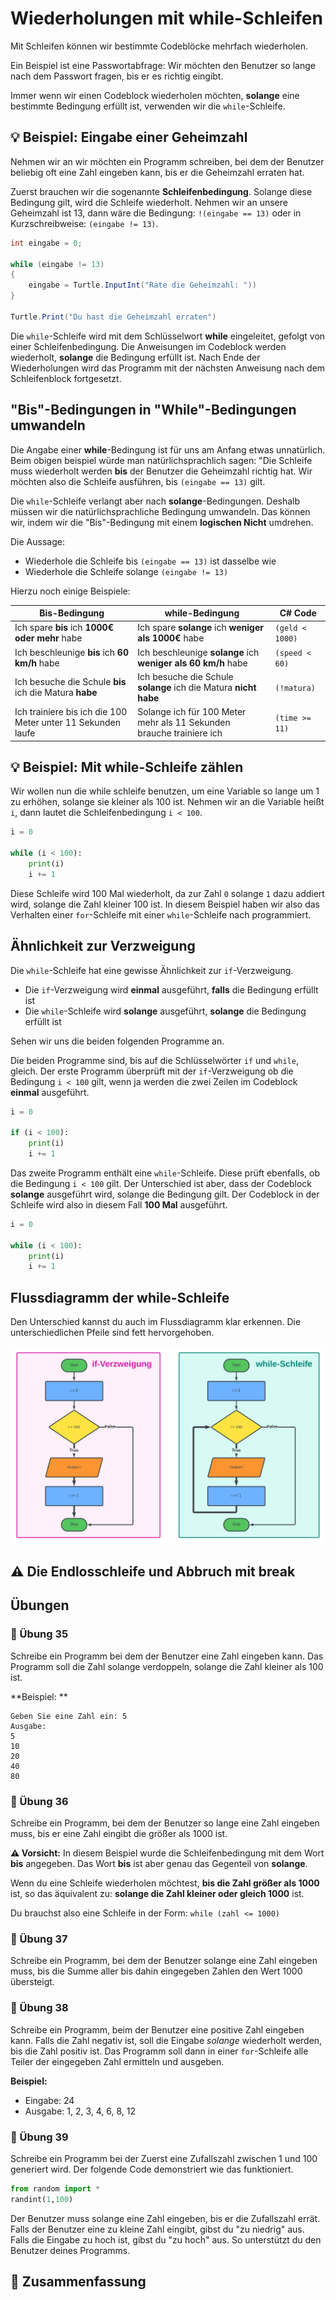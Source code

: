 # Wiederholungen mit while-Schleifen

Mit Schleifen können wir bestimmte Codeblöcke mehrfach wiederholen.

Ein Beispiel ist eine Passwortabfrage:
Wir möchten den Benutzer so lange nach dem Passwort fragen, bis er es richtig eingibt.

Immer wenn wir einen Codeblock wiederholen möchten, 
**solange** eine bestimmte Bedingung erfüllt ist, verwenden wir die `while`-Schleife.

## 💡 Beispiel: Eingabe einer Geheimzahl

Nehmen wir an wir möchten ein Programm schreiben,
bei dem der Benutzer beliebig oft eine Zahl eingeben kann,
bis er die Geheimzahl erraten hat.

Zuerst brauchen wir die sogenannte **Schleifenbedingung**.
Solange diese Bedingung gilt, wird die Schleife wiederholt.
Nehmen wir an unsere Geheimzahl ist 13, dann wäre die Bedingung: `!(eingabe == 13)`
oder in Kurzschreibweise: `(eingabe != 13)`.


```cs
int eingabe = 0;

while (eingabe != 13)
{
    eingabe = Turtle.InputInt("Rate die Geheimzahl: "))
}

Turtle.Print("Du hast die Geheimzahl erraten")
```

Die `while`-Schleife wird mit dem Schlüsselwort **while** eingeleitet, gefolgt von einer Schleifenbedingung.
Die Anweisungen im Codeblock werden wiederholt, **solange** die Bedingung erfüllt ist.
Nach Ende der Wiederholungen wird das Programm mit der nächsten Anweisung nach dem Schleifenblock fortgesetzt.

## "Bis"-Bedingungen in "While"-Bedingungen umwandeln

Die Angabe einer **while**-Bedingung ist für uns am Anfang etwas unnatürlich.
Beim obigen beispiel würde man natürlichsprachlich sagen:
"Die Schleife muss wiederholt werden **bis** der Benutzer die Geheimzahl richtig hat.
Wir möchten also die Schleife ausführen, bis `(eingabe == 13)` gilt.

Die `while`-Schleife verlangt aber nach **solange**-Bedingungen.
Deshalb müssen wir die natürlichsprachliche Bedingung umwandeln.
Das können wir, indem wir die "Bis"-Bedingung mit einem **logischen Nicht** umdrehen.

Die Aussage:
* Wiederhole die Schleife bis `(eingabe == 13)` ist dasselbe wie
* Wiederhole die Schleife solange `(eingabe != 13)`

Hierzu noch einige Beispiele:

| Bis-Bedingung  | while-Bedingung | C# Code |
| ------------- | ------------- | ------------- |
| Ich spare **bis** ich **1000€ oder mehr** habe | Ich spare **solange** ich **weniger als 1000€** habe | `(geld < 1000)` |
| Ich beschleunige **bis** ich **60 km/h** habe | Ich beschleunige **solange** ich  **weniger als 60 km/h** habe |  `(speed < 60)` |
| Ich besuche die Schule **bis** ich die Matura **habe** | Ich besuche die Schule **solange** ich die Matura **nicht habe** | `(!matura)` |
| Ich trainiere bis ich die 100 Meter unter 11 Sekunden laufe | Solange ich für 100 Meter mehr als 11 Sekunden brauche trainiere ich | `(time >= 11)` |



## 💡 Beispiel: Mit while-Schleife zählen

Wir wollen nun die while schleife benutzen, um eine
Variable so lange um 1 zu erhöhen, solange sie kleiner als 100 ist.
Nehmen wir an die Variable heißt `i`, dann lautet die Schleifenbedingung `i < 100`.

```python
i = 0

while (i < 100):
    print(i)
    i += 1
```

Diese Schleife wird 100 Mal wiederholt, da zur Zahl `0` solange `1` dazu addiert wird,
solange die Zahl kleiner 100 ist. In diesem Beispiel haben wir also
das Verhalten einer `for`-Schleife mit einer `while`-Schleife nach programmiert.

## Ähnlichkeit zur Verzweigung

Die `while`-Schleife hat eine gewisse Ähnlichkeit zur `if`-Verzweigung.

* Die `if`-Verzweigung wird **einmal** ausgeführt, **falls** die Bedingung erfüllt ist
* Die `while`-Schleife wird **solange** ausgeführt, **solange** die Bedingung erfüllt ist

Sehen wir uns die beiden folgenden Programme an.

Die beiden Programme sind, bis auf die Schlüsselwörter `if` und `while`, gleich.
Der erste Programm überprüft mit der `if`-Verzweigung ob die Bedingung 
`i < 100` gilt, wenn ja werden die zwei Zeilen im Codeblock **einmal** ausgeführt.

```python
i = 0

if (i < 100):
    print(i)
    i += 1
```

Das zweite Programm enthält eine `while`-Schleife.
Diese prüft ebenfalls,  ob die Bedingung `i < 100` gilt.
Der Unterschied ist aber, dass der Codeblock **solange** ausgeführt wird,
solange die Bedingung gilt. Der Codeblock in der Schleife
wird also in diesem Fall **100 Mal** ausgeführt.

```python
i = 0

while (i < 100):
    print(i)
    i += 1
```

## Flussdiagramm der while-Schleife

Den Unterschied kannst du auch im Flussdiagramm klar erkennen.
Die unterschiedlichen Pfeile sind fett hervorgehoben.

![Flussdiagramm der beiden obigen Programme](./images/ifvswhile.png)

## ⚠️ Die Endlosschleife und Abbruch mit break



## Übungen

### 📝 Übung 35
Schreibe ein Programm bei dem der Benutzer eine Zahl eingeben kann.
Das Programm soll die Zahl solange verdoppeln,
solange die Zahl kleiner als 100 ist.

**Beispiel: **
```
Geben Sie eine Zahl ein: 5
Ausgabe:
5
10
20
40
80
```

### 📝 Übung 36
Schreibe ein Programm, bei dem der Benutzer so lange eine Zahl eingeben muss,
bis er eine Zahl eingibt die größer als 1000 ist.

**⚠️ Vorsicht:** In diesem Beispiel wurde die Schleifenbedingung mit dem
Wort **bis** angegeben. Das Wort **bis** ist aber genau das Gegenteil von **solange**.

Wenn du eine Schleife wiederholen möchtest, **bis die Zahl größer als 1000** ist,
so das äquivalent zu: **solange die Zahl kleiner oder gleich 1000** ist.

Du brauchst also eine Schleife in der Form: `while (zahl <= 1000)`

### 📝 Übung 37
Schreibe ein Programm, bei dem der Benutzer solange eine Zahl
eingeben muss, bis die Summe aller bis dahin eingegeben Zahlen
den Wert 1000 übersteigt.

### 📝 Übung 38

Schreibe ein Programm, beim der Benutzer eine positive Zahl eingeben kann. Falls die Zahl
negativ ist, soll die Eingabe *solange* wiederholt werden, bis die Zahl positiv ist.
Das Programm soll dann in einer `for`-Schleife alle Teiler der
eingegeben Zahl ermitteln und ausgeben.

**Beispiel:**

* Eingabe: 24
* Ausgabe: 1, 2, 3, 4, 6, 8, 12

### 📝 Übung 39

Schreibe ein Programm bei der Zuerst eine Zufallszahl zwischen 1 und 100 generiert wird.
Der folgende Code demonstriert wie das funktioniert.

```python
from random import *
randint(1,100)
```
Der Benutzer muss solange eine Zahl eingeben, bis er die Zufallszahl errät.
Falls der Benutzer eine zu kleine Zahl eingibt, gibst du "zu niedrig" aus.
Falls die Eingabe zu hoch ist, gibst du "zu hoch" aus.
So unterstützt du den Benutzer deines Programms.

## 🧭 Zusammenfassung




















